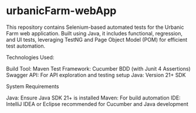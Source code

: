 # urbanicFarm-webApp
This repository contains Selenium-based automated tests for the Urbanic Farm web application. Built using Java, it includes functional, regression, and UI tests, leveraging TestNG and Page Object Model (POM) for efficient test automation.

Technologies Used:

Build Tool: Maven
Test Framework: Cucumber BDD (with Junit 4 Assertions)
Swagger API: For API exploration and testing setup
Java: Version 21+ SDK

System Requirements

Java: Ensure Java SDK 21+ is installed
Maven: For build automation
IDE: IntelliJ IDEA or Eclipse recommended for Cucumber and Java development
